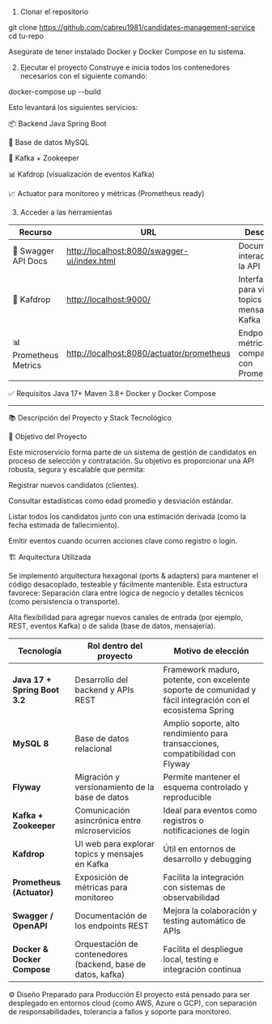 1. Clonar el repositorio

git clone https://github.com/cabreu1981/candidates-management-service
cd tu-repo

Asegúrate de tener instalado Docker y Docker Compose en tu sistema.


2. Ejecutar el proyecto
Construye e inicia todos los contenedores necesarios con el siguiente comando:

docker-compose up --build

Esto levantará los siguientes servicios:

📦 Backend Java Spring Boot

🐘 Base de datos MySQL

🐳 Kafka + Zookeeper

📊 Kafdrop (visualización de eventos Kafka)

📈 Actuator para monitoreo y métricas (Prometheus ready)

3. Acceder a las herramientas

| Recurso               | URL                                                                                        | Descripción                                             |
| --------------------- | ------------------------------------------------------------------------------------------ | ------------------------------------------------------- |
| 🔧 Swagger API Docs   | [http://localhost:8080/swagger-ui/index.html](http://localhost:8080/swagger-ui/index.html) | Documentación interactiva de la API                     |
| 🧠 Kafdrop            | [http://localhost:9000/](http://localhost:9000/)                                           | Interfaz web para visualizar topics y mensajes en Kafka |
| 📊 Prometheus Metrics | [http://localhost:8080/actuator/prometheus](http://localhost:8080/actuator/prometheus)     | Endpoint de métricas compatibles con Prometheus         |


✅ Requisitos
Java 17+
Maven 3.8+
Docker y Docker Compose


-------------------------------------------------------------------------

📚 Descripción del Proyecto y Stack Tecnológico

🎯 Objetivo del Proyecto


Este microservicio forma parte de un sistema de gestión de candidatos en proceso de selección y contratación. Su objetivo es proporcionar una API robusta, segura y escalable que permita:

Registrar nuevos candidatos (clientes).

Consultar estadísticas como edad promedio y desviación estándar.

Listar todos los candidatos junto con una estimación derivada (como la fecha estimada de fallecimiento).

Emitir eventos cuando ocurren acciones clave como registro o login.

🏗️ Arquitectura Utilizada

Se implementó arquitectura hexagonal (ports & adapters) para mantener el código desacoplado, testeable y fácilmente mantenible. Esta estructura favorece:
Separación clara entre lógica de negocio y detalles técnicos (como persistencia o transporte).

Alta flexibilidad para agregar nuevos canales de entrada (por ejemplo, REST, eventos Kafka) o de salida (base de datos, mensajería).

| Tecnología                    | Rol dentro del proyecto                                      | Motivo de elección                                                                                         |
| ----------------------------- | ------------------------------------------------------------ | ---------------------------------------------------------------------------------------------------------- |
| **Java 17 + Spring Boot 3.2** | Desarrollo del backend y APIs REST                           | Framework maduro, potente, con excelente soporte de comunidad y fácil integración con el ecosistema Spring |
| **MySQL 8**                   | Base de datos relacional                                     | Amplio soporte, alto rendimiento para transacciones, compatibilidad con Flyway                             |
| **Flyway**                    | Migración y versionamiento de la base de datos               | Permite mantener el esquema controlado y reproducible                                                      |
| **Kafka + Zookeeper**         | Comunicación asincrónica entre microservicios                | Ideal para eventos como registros o notificaciones de login                                                |
| **Kafdrop**                   | UI web para explorar topics y mensajes en Kafka              | Útil en entornos de desarrollo y debugging                                                                 |
| **Prometheus (Actuator)**     | Exposición de métricas para monitoreo                        | Facilita la integración con sistemas de observabilidad                                                     |
| **Swagger / OpenAPI**         | Documentación de los endpoints REST                          | Mejora la colaboración y testing automático de APIs                                                        |
| **Docker & Docker Compose**   | Orquestación de contenedores (backend, base de datos, kafka) | Facilita el despliegue local, testing e integración continua                                               |



⚙️ Diseño Preparado para Producción
El proyecto está pensado para ser desplegado en entornos cloud (como AWS, Azure o GCP), con separación de responsabilidades, tolerancia a fallos y soporte para monitoreo.
